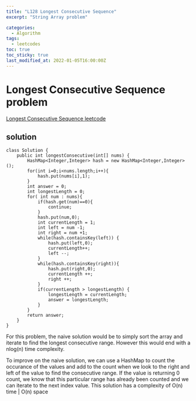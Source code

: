```yaml
---
title: "L128 Longest Consecutive Sequence"
excerpt: "String Array problem"

categories:
  - Algorithm
tags:
  - leetcodes
toc: true
toc_sticky: true
last_modified_at: 2022-01-05T16:00:00Z
---
```


# Longest Consecutive Sequence problem 

[Longest Consecutive Sequence leetcode](https://leetcode.com/problems/longest-consecutive-sequence/)

## solution

```
class Solution {
    public int longestConsecutive(int[] nums) {
        HashMap<Integer,Integer> hash = new HashMap<Integer,Integer>();
		for(int i=0;i<nums.length;i++){
			hash.put(nums[i],1);
		} 
		int answer = 0;
		int longestLength = 0;
		for( int num : nums){
			if(hash.get(num)==0){
				continue;
			}
			hash.put(num,0);
			int currentLength = 1;
			int left = num -1;
			int right = num +1;
			while(hash.containsKey(left)) {
				hash.put(left,0);
				currentLength++;
				left --;
			}
			while(hash.containsKey(right)){
				hash.put(right,0);
				currentLength ++;
				right ++;
			}
			if(currentLength > longestLength) {
				longestLength = currentLength;
				answer = longestLength;
			}
		}
		return answer;
    }
}
```
For this problem, the naive solution would be to simply sort the array and iterate to find the longest consecutive range. However this would end with a nlog(n) time complexity. 

To improve on the naive solution, we can use a HashMap to count the occurance of the values and add to the count when we look to the right and left of the value to find the consecutive range. If the value is returning 0 count, we know that this particular range has already been counted and we can iterate to the next index value. 
This solution has a complexity of O(n) time | O(n) space

